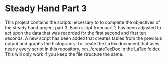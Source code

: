 # Steady Hand Part 3
This project contains the scripts necessary to to complete the objectives of the steady hand project part 3. Each script from part 2 has been adjusted to act upon the data that was recorded for the first second and first ten seconds. A new script has been added that creates tables from the previous output and graphs the histograms. To create the LaTex document that uses nearly every script in this repository, run ./createTexDoc in the LaTex folder. This will only work if you keep the file structure the same.
